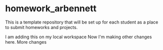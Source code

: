 # homework_arbennett
This is a template repository that will be set up for each student as a place to submit homeworks and projects.

I am adding this on my local workspace
Now I'm making other changes here.
More changes